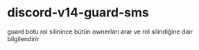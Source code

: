 # discord-v14-guard-sms
guard botu rol silinince bütün ownerları arar ve rol silindiğine dair bilgilendirir
